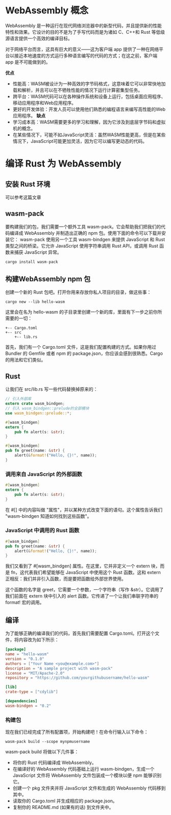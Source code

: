 # WebAssembly 概念

WebAssembly 是一种运行在现代网络浏览器中的新型代码，并且提供新的性能特性和效果。它设计的目的不是为了手写代码而是为诸如 C、C++和 Rust 等低级源语言提供一个高效的编译目标。

对于网络平台而言，这具有巨大的意义——这为客户端 app 提供了一种在网络平台以接近本地速度的方式运行多种语言编写的代码的方式；在这之前，客户端 app 是不可能做到的。

**优点**
- 性能高：WASM被设计为一种高效的字节码格式，这意味着它可以非常快地加载和解析，并且可以在不牺牲性能的情况下运行计算密集型任务。
- 跨平台：WASM代码可以在各种操作系统和设备上运行，包括桌面应用程序、移动应用程序和Web应用程序。
- 更好的开发体验：开发人员可以使用他们熟悉的编程语言来编写高性能的Web应用程序。
**缺点**
- 学习成本高：WASM需要更多的学习和理解，因为它涉及到底层字节码和虚拟机的概念。
- 在某些情况下，可能不如JavaScript灵活：虽然WASM性能更高，但是在某些情况下，JavaScript可能更加灵活，因为它可以编写更动态的代码。

# 编译 Rust 为 WebAssembly
## 安装 Rust 环境
可以参考这篇文章

## wasm-pack
要构建我们的包，我们需要一个额外工具 wasm-pack。它会帮助我们把我们的代码编译成 WebAssembly 并制造出正确的 npm 包。使用下面的命令可以下载并安装它：
wasm-pack 使用另一个工具 wasm-bindgen 来提供 JavaScript 和 Rust 类型之间的桥梁。它允许 JavaScript 使用字符串调用 Rust API，或调用 Rust 函数来捕获 JavaScript 异常。
```rs
cargo install wasm-pack
```

## 构建WebAssembly npm 包
创建一个新的 Rust 包吧。打开你用来存放你私人项目的目录，做这些事：
```shell
cargo new --lib hello-wasm
```

这里会在名为 hello-wasm 的子目录里创建一个新的库，里面有下一步之前你所需要的一切：
```shell
+-- Cargo.toml
+-- src
    +-- lib.rs
```

首先，我们有一个 Cargo.toml 文件，这是我们配置构建的方式。如果你用过 Bundler 的 Gemfile 或者 npm 的 package.json，你应该会感到很熟悉。Cargo 的用法和它们类似。


## Rust
让我们在 src/lib.rs 写一些代码替换掉原来的：
```rs
// 引入外部库
extern crate wasm_bindgen;
// 引入 wasm_bindgen::prelude的全部模块
use wasm_bindgen::prelude::*;

#[wasm_bindgen]
extern {
    pub fn alert(s: &str);
}

#[wasm_bindgen]
pub fn greet(name: &str) {
    alert(&format!("Hello, {}!", name));
}
```
### 调用来自 JavaScript 的外部函数
```rs
#[wasm_bindgen]
extern {
    pub fn alert(s: &str);
}
```
在 #[] 中的内容叫做 "属性"，并以某种方式改变下面的语句。这个属性告诉我们 "wasm-bindgen 知道如何找到这些函数"。
### JavaScript 中调用的 Rust 函数
```rs
#[wasm_bindgen]
pub fn greet(name: &str) {
    alert(&format!("Hello, {}!", name));
}
```
我们又看到了 #[wasm_bindgen] 属性。在这里，它并非定义一个 extern 块，而是 fn，这代表我们希望能够在 JavaScript 中使用这个 Rust 函数。这和 extern 正相反：我们并非引入函数，而是要把函数给外部世界使用。

这个函数的名字是 greet，它需要一个参数，一个字符串（写作 &str）。它调用了我们前面在 extern 块中引入的 alert 函数。它传递了一个让我们串联字符串的 format! 宏的调用。

## 编译
为了能够正确的编译我们的代码，首先我们需要配置 Cargo.toml。打开这个文件，将内容改为如下所示：
```toml
[package]
name = "hello-wasm"
version = "0.1.0"
authors = ["Your Name <you@example.com>"]
description = "A sample project with wasm-pack"
license = "MIT/Apache-2.0"
repository = "https://github.com/yourgithubusername/hello-wasm"

[lib]
crate-type = ["cdylib"]

[dependencies]
wasm-bindgen = "0.2"
```
### 构建包
现在我们已经完成了所有配置项，开始构建吧！在命令行输入以下命令：
```shell
wasm-pack build --scope mynpmusername

```
wasm-pack build 将做以下几件事：
- 将你的 Rust 代码编译成 WebAssembly。
- 在编译好的 WebAssembly 代码基础上运行 wasm-bindgen，生成一个 JavaScript 文件将 WebAssembly 文件包装成一个模块以便 npm 能够识别它。
- 创建一个 pkg 文件夹并将 JavaScript 文件和生成的 WebAssembly 代码移到其中。
- 读取你的 Cargo.toml 并生成相应的 package.json。
- 复制你的 README.md (如果有的话) 到文件夹中。
